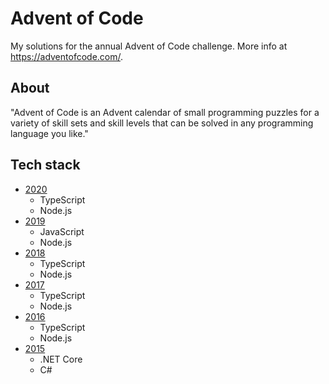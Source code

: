 # Advent of Code

My solutions for the annual Advent of Code challenge. More info at https://adventofcode.com/.

## About

"Advent of Code is an Advent calendar of small programming puzzles for a variety of skill sets and skill levels that can be solved in any programming language you like."

## Tech stack
* [2020](2020)
  * TypeScript
  * Node.js
* [2019](2019)
  * JavaScript
  * Node.js
* [2018](2018)
  * TypeScript
  * Node.js
* [2017](2017)
  * TypeScript
  * Node.js
* [2016](2016)
  * TypeScript
  * Node.js
* [2015](2015)
  * .NET Core
  * C#